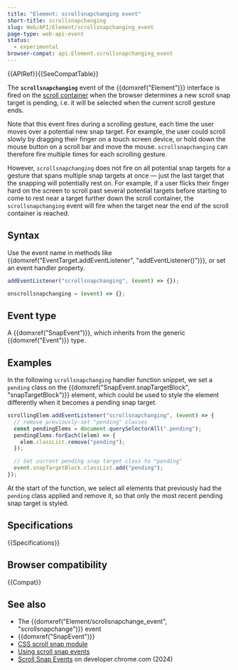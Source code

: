 ```yaml
---
title: "Element: scrollsnapchanging event"
short-title: scrollsnapchanging
slug: Web/API/Element/scrollsnapchanging_event
page-type: web-api-event
status:
  - experimental
browser-compat: api.Element.scrollsnapchanging_event
---
```


{{APIRef}}{{SeeCompatTable}}

The **`scrollsnapchanging`** event of the {{domxref("Element")}} interface is fired on the [scroll container](/en-US/docs/Glossary/Scroll_container) when the browser determines a new scroll snap target is pending, i.e. it will be selected when the current scroll gesture ends.

Note that this event fires during a scrolling gesture, each time the user moves over a potential new snap target. For example, the user could scroll slowly by dragging their finger on a touch screen device, or hold down the mouse button on a scroll bar and move the mouse. `scrollsnapchanging` can therefore fire multiple times for each scrolling gesture.

However, `scrollsnapchanging` does not fire on all potential snap targets for a gesture that spans multiple snap targets at once — just the last target that the snapping will potentially rest on. For example, if a user flicks their finger hard on the screen to scroll past several potential targets before starting to come to rest near a target further down the scroll container, the `scrollsnapchanging` event will fire when the target near the end of the scroll container is reached.

## Syntax

Use the event name in methods like {{domxref("EventTarget.addEventListener", "addEventListener()")}}, or set an event handler property.

```js
addEventListener("scrollsnapchanging", (event) => {});

onscrollsnapchanging = (event) => {};
```

## Event type

A {{domxref("SnapEvent")}}, which inherits from the generic {{domxref("Event")}} type.

## Examples

In the following `scrollsnapchanging` handler function snippet, we set a `pending` class on the {{domxref("SnapEvent.snapTargetBlock", "snapTargetBlock")}} element, which could be used to style the element differently when it becomes a pending snap target.

```js
scrollingElem.addEventListener("scrollsnapchanging", (event) => {
  // remove previously-set "pending" classes
  const pendingElems = document.querySelectorAll(".pending");
  pendingElems.forEach((elem) => {
    elem.classList.remove("pending");
  });

  // Set current pending snap target class to "pending"
  event.snapTargetBlock.classList.add("pending");
});
```

At the start of the function, we select all elements that previously had the `pending` class applied and remove it, so that only the most recent pending snap target is styled.

## Specifications

{{Specifications}}

## Browser compatibility

{{Compat}}

## See also

- The {{domxref("Element/scrollsnapchange_event", "scrollsnapchange")}} event
- {{domxref("SnapEvent")}}
- [CSS scroll snap module](/en-US/docs/Web/CSS/CSS_scroll_snap)
- [Using scroll snap events](/en-US/docs/Web/CSS/CSS_scroll_snap/Using_scroll_snap_events)
- [Scroll Snap Events](https://developer.chrome.com/blog/scroll-snap-events) on developer.chrome.com (2024)
